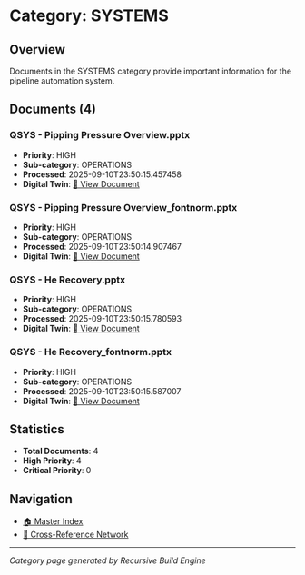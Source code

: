# Category: SYSTEMS

## Overview
Documents in the SYSTEMS category provide important information for the pipeline automation system.

## Documents (4)

### QSYS - Pipping Pressure Overview.pptx
- **Priority**: HIGH
- **Sub-category**: OPERATIONS
- **Processed**: 2025-09-10T23:50:15.457458
- **Digital Twin**: [📄 View Document](../digital_twins/QSYS_-_Pipping_Pressure_Overview.md)

### QSYS - Pipping Pressure Overview_fontnorm.pptx
- **Priority**: HIGH
- **Sub-category**: OPERATIONS
- **Processed**: 2025-09-10T23:50:14.907467
- **Digital Twin**: [📄 View Document](../digital_twins/QSYS_-_Pipping_Pressure_Overview_fontnorm.md)

### QSYS - He Recovery.pptx
- **Priority**: HIGH
- **Sub-category**: OPERATIONS
- **Processed**: 2025-09-10T23:50:15.780593
- **Digital Twin**: [📄 View Document](../digital_twins/QSYS_-_He_Recovery.md)

### QSYS - He Recovery_fontnorm.pptx
- **Priority**: HIGH
- **Sub-category**: OPERATIONS
- **Processed**: 2025-09-10T23:50:15.587007
- **Digital Twin**: [📄 View Document](../digital_twins/QSYS_-_He_Recovery_fontnorm.md)


## Statistics
- **Total Documents**: 4
- **High Priority**: 4
- **Critical Priority**: 0

## Navigation
- [🏠 Master Index](./master_index.md)
- [🔗 Cross-Reference Network](./cross_reference_network.md)

---
*Category page generated by Recursive Build Engine*
